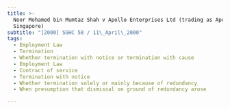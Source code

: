 ```yaml
---
title: >-
  Noor Mohamed bin Mumtaz Shah v Apollo Enterprises Ltd (trading as Apollo Hotel
  Singapore)
subtitle: "[2000] SGHC 58 / 11\_April\_2000"
tags:
  - Employment Law
  - Termination
  - Whether termination with notice or termination with cause
  - Employment Law
  - Contract of service
  - Termination with notice
  - Whether termination solely or mainly because of redundancy
  - When presumption that dismissal on ground of redundancy arose

---
```


